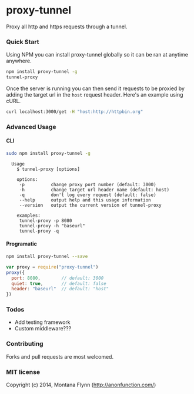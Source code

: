 # proxy-tunnel

Proxy all http and https requests through a tunnel.

### Quick Start

Using NPM you can install proxy-tunnel globally so it can be ran at anytime anywhere.

```sh
npm install proxy-tunnel -g
tunnel-proxy
```
Once the server is running you can then send it requests to be proxied by adding the target url in the `host` request header. Here's an example using cURL.

```sh
curl localhost:3000/get -H "host:http://httpbin.org"
```

### Advanced Usage

#### CLI

```sh
sudo npm install proxy-tunnel -g
```

```
  Usage
    $ tunnel-proxy [options]

    options:
     -p          change proxy port number (default: 3000)
     -h          change target url header name (default: host)
     -q          don't log every request (default: false)
     --help      output help and this usage information
     --version   output the current version of tunnel-proxy

    examples:
     tunnel-proxy -p 8080
     tunnel-proxy -h "baseurl"
     tunnel-proxy -q
```

#### Programatic

```sh
npm install proxy-tunnel --save
```

```js
var proxy = require("proxy-tunnel")
proxy({
  port: 8080,        // default: 3000
  quiet: true,       // default: false
  header: "baseurl"  // default: "host"
})
```

### Todos

- Add testing framework
- Custom middleware???

### Contributing

Forks and pull requests are most welcomed.

### MIT license

Copyright (c) 2014, Montana Flynn (http://anonfunction.com/)
